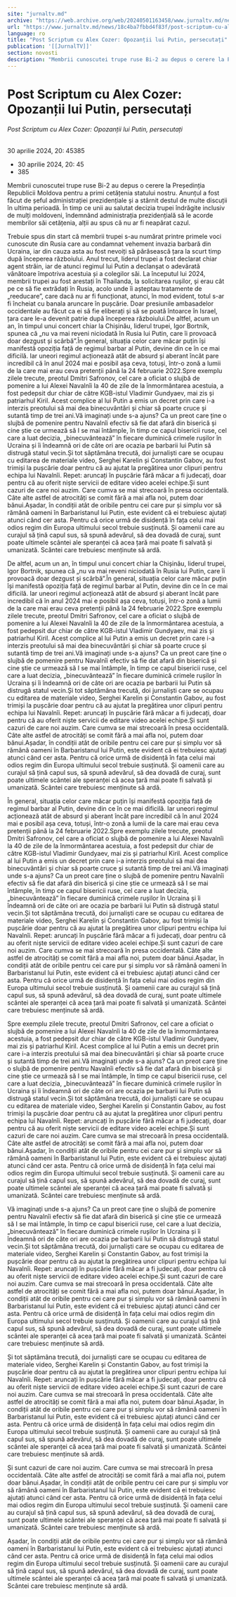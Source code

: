 ```yaml
---
site: "jurnaltv.md"
archive: "https://web.archive.org/web/20240501163458/www.jurnaltv.md/news/18c4ba7fbbd4f83f/post-scriptum-cu-alex-cozer-opozantii-lui-putin-persecutati.html"
url: "https://www.jurnaltv.md/news/18c4ba7fbbd4f83f/post-scriptum-cu-alex-cozer-opozantii-lui-putin-persecutati.html"
language: ro
title: "Post Scriptum cu Alex Cozer: Opozanții lui Putin, persecutați"
publication: '[[JurnalTV]]'
section: novosti
description: "Membrii cunoscutei trupe ruse Bi-2 au depus o cerere la Președinția Republicii Moldova pentru a primi cetățenia statului nostru. Anunțul a fost făcut de șeful administrației prezidențiale și a stârnit destul de multe discuții în ultima perioadă. În timp ce unii au salutat decizia trupei îndrăgite inclusiv de mulți moldoveni, îndemnând administrația prezidențială să le acorde membrilor săi cetățenia, alții au spus că nu ar fi neapărat cazul."
---
```


# Post Scriptum cu Alex Cozer: Opozanții lui Putin, persecutați

###### Post Scriptum cu Alex Cozer: Opozanții lui Putin, persecutați

30 aprilie 2024, 20: 45385

- 30 aprilie 2024, 20: 45
- 385

Membrii cunoscutei trupe ruse Bi-2 au depus o cerere la Președinția Republicii Moldova pentru a primi cetățenia statului nostru. Anunțul a fost făcut de șeful administrației prezidențiale și a stârnit destul de multe discuții în ultima perioadă. În timp ce unii au salutat decizia trupei îndrăgite inclusiv de mulți moldoveni, îndemnând administrația prezidențială să le acorde membrilor săi cetățenia, alții au spus că nu ar fi neapărat cazul.

Trebuie spus din start că membrii trupei s-au numărat printre primele voci cunoscute din Rusia care au condamnat vehement invazia barbară din Ucraina, iar din cauza asta au fost nevoiți să părăsească țara la scurt timp după începerea războiului. Anul trecut, liderul trupei a fost declarat chiar agent străin, iar de atunci regimul lui Putin a declanșat o adevărată vânătoare împotriva acestuia și a colegilor săi. La începutul lui 2024, membrii trupei au fost arestați în Thailanda, la solicitarea rușilor, și erau cât pe ce să fie extrădați în Rusia, acolo unde îi așteptau tratamente de „reeducare”, care dacă nu ar fi funcționat, atunci, în mod evident, totul s-ar fi încheiat cu banala aruncare în pușcărie. Doar presiunile ambasadelor occidentale au făcut ca ei să fie eliberați și să se poată întoarce în Israel, țara care le-a devenit patrie după începerea războiului.De altfel, acum un an, în timpul unui concert chiar la Chișinău, liderul trupei, Igor Bortnik, spunea că „nu va mai reveni niciodată în Rusia lui Putin, care îi provoacă doar dezgust și scârbă”.În general, situația celor care măcar puțin își manifestă opoziția față de regimul barbar al Putin, devine din ce în ce mai dificilă. Iar uneori regimul acționează atât de absurd și aberant încât pare incredibil că în anul 2024 mai e posibil așa ceva, totuși, într-o zonă a lumii de la care mai erau ceva pretenții până la 24 februarie 2022.Spre exemplu zilele trecute, preotul Dmitri Safronov, cel care a oficiat o slujbă de pomenire a lui Alexei Navalnîi la 40 de zile de la înmormântarea acestuia, a fost pedepsit dur chiar de către KGB-istul Vladimir Gundyaev, mai zis și patriarhul Kiril. Acest complice al lui Putin a emis un decret prin care i-a interzis preotului să mai dea binecuvântări și chiar să poarte cruce și sutantă timp de trei ani.Vă imaginați unde s-a ajuns? Ca un preot care ține o slujbă de pomenire pentru Navalnîi efectiv să fie dat afară din biserică și cine știe ce urmează să I se mai întâmple, în timp ce capul bisericii ruse, cel care a luat decizia, „binecuvântează” în fiecare duminică crimele rușilor în Ucraina și îi îndeamnă ori de câte ori are ocazia pe barbarii lui Putin să distrugă statul vecin.Și tot săptămâna trecută, doi jurnaliști care se ocupau cu editarea de materiale video, Serghei Karelin și Constantin Gabov, au fost trimiși la pușcărie doar pentru că au ajutat la pregătirea unor clipuri pentru echipa lui Navalnîi. Repet: aruncați în pușcărie fără măcar a fi judecați, doar pentru că au oferit niște servicii de editare video acelei echipe.Și sunt cazuri de care noi auzim. Care cumva se mai strecoară în presa occidentală. Câte alte astfel de atrocități se comit fără a mai afla noi, putem doar bănui.Așadar, în condiții atât de oribile pentru cei care pur și simplu vor să rămână oameni în Barbaristanul lui Putin, este evident că ei trebuiesc ajutați atunci când cer asta. Pentru că orice urmă de disidență în fața celui mai odios regim din Europa ultimului secol trebuie susținută. Și oamenii care au curajul să țină capul sus, să spună adevărul, să dea dovadă de curaj, sunt poate ultimele scântei ale speranței că acea țară mai poate fi salvată și umanizată. Scântei care trebuiesc menținute să ardă.

De altfel, acum un an, în timpul unui concert chiar la Chișinău, liderul trupei, Igor Bortnik, spunea că „nu va mai reveni niciodată în Rusia lui Putin, care îi provoacă doar dezgust și scârbă”.În general, situația celor care măcar puțin își manifestă opoziția față de regimul barbar al Putin, devine din ce în ce mai dificilă. Iar uneori regimul acționează atât de absurd și aberant încât pare incredibil că în anul 2024 mai e posibil așa ceva, totuși, într-o zonă a lumii de la care mai erau ceva pretenții până la 24 februarie 2022.Spre exemplu zilele trecute, preotul Dmitri Safronov, cel care a oficiat o slujbă de pomenire a lui Alexei Navalnîi la 40 de zile de la înmormântarea acestuia, a fost pedepsit dur chiar de către KGB-istul Vladimir Gundyaev, mai zis și patriarhul Kiril. Acest complice al lui Putin a emis un decret prin care i-a interzis preotului să mai dea binecuvântări și chiar să poarte cruce și sutantă timp de trei ani.Vă imaginați unde s-a ajuns? Ca un preot care ține o slujbă de pomenire pentru Navalnîi efectiv să fie dat afară din biserică și cine știe ce urmează să I se mai întâmple, în timp ce capul bisericii ruse, cel care a luat decizia, „binecuvântează” în fiecare duminică crimele rușilor în Ucraina și îi îndeamnă ori de câte ori are ocazia pe barbarii lui Putin să distrugă statul vecin.Și tot săptămâna trecută, doi jurnaliști care se ocupau cu editarea de materiale video, Serghei Karelin și Constantin Gabov, au fost trimiși la pușcărie doar pentru că au ajutat la pregătirea unor clipuri pentru echipa lui Navalnîi. Repet: aruncați în pușcărie fără măcar a fi judecați, doar pentru că au oferit niște servicii de editare video acelei echipe.Și sunt cazuri de care noi auzim. Care cumva se mai strecoară în presa occidentală. Câte alte astfel de atrocități se comit fără a mai afla noi, putem doar bănui.Așadar, în condiții atât de oribile pentru cei care pur și simplu vor să rămână oameni în Barbaristanul lui Putin, este evident că ei trebuiesc ajutați atunci când cer asta. Pentru că orice urmă de disidență în fața celui mai odios regim din Europa ultimului secol trebuie susținută. Și oamenii care au curajul să țină capul sus, să spună adevărul, să dea dovadă de curaj, sunt poate ultimele scântei ale speranței că acea țară mai poate fi salvată și umanizată. Scântei care trebuiesc menținute să ardă.

În general, situația celor care măcar puțin își manifestă opoziția față de regimul barbar al Putin, devine din ce în ce mai dificilă. Iar uneori regimul acționează atât de absurd și aberant încât pare incredibil că în anul 2024 mai e posibil așa ceva, totuși, într-o zonă a lumii de la care mai erau ceva pretenții până la 24 februarie 2022.Spre exemplu zilele trecute, preotul Dmitri Safronov, cel care a oficiat o slujbă de pomenire a lui Alexei Navalnîi la 40 de zile de la înmormântarea acestuia, a fost pedepsit dur chiar de către KGB-istul Vladimir Gundyaev, mai zis și patriarhul Kiril. Acest complice al lui Putin a emis un decret prin care i-a interzis preotului să mai dea binecuvântări și chiar să poarte cruce și sutantă timp de trei ani.Vă imaginați unde s-a ajuns? Ca un preot care ține o slujbă de pomenire pentru Navalnîi efectiv să fie dat afară din biserică și cine știe ce urmează să I se mai întâmple, în timp ce capul bisericii ruse, cel care a luat decizia, „binecuvântează” în fiecare duminică crimele rușilor în Ucraina și îi îndeamnă ori de câte ori are ocazia pe barbarii lui Putin să distrugă statul vecin.Și tot săptămâna trecută, doi jurnaliști care se ocupau cu editarea de materiale video, Serghei Karelin și Constantin Gabov, au fost trimiși la pușcărie doar pentru că au ajutat la pregătirea unor clipuri pentru echipa lui Navalnîi. Repet: aruncați în pușcărie fără măcar a fi judecați, doar pentru că au oferit niște servicii de editare video acelei echipe.Și sunt cazuri de care noi auzim. Care cumva se mai strecoară în presa occidentală. Câte alte astfel de atrocități se comit fără a mai afla noi, putem doar bănui.Așadar, în condiții atât de oribile pentru cei care pur și simplu vor să rămână oameni în Barbaristanul lui Putin, este evident că ei trebuiesc ajutați atunci când cer asta. Pentru că orice urmă de disidență în fața celui mai odios regim din Europa ultimului secol trebuie susținută. Și oamenii care au curajul să țină capul sus, să spună adevărul, să dea dovadă de curaj, sunt poate ultimele scântei ale speranței că acea țară mai poate fi salvată și umanizată. Scântei care trebuiesc menținute să ardă.

Spre exemplu zilele trecute, preotul Dmitri Safronov, cel care a oficiat o slujbă de pomenire a lui Alexei Navalnîi la 40 de zile de la înmormântarea acestuia, a fost pedepsit dur chiar de către KGB-istul Vladimir Gundyaev, mai zis și patriarhul Kiril. Acest complice al lui Putin a emis un decret prin care i-a interzis preotului să mai dea binecuvântări și chiar să poarte cruce și sutantă timp de trei ani.Vă imaginați unde s-a ajuns? Ca un preot care ține o slujbă de pomenire pentru Navalnîi efectiv să fie dat afară din biserică și cine știe ce urmează să I se mai întâmple, în timp ce capul bisericii ruse, cel care a luat decizia, „binecuvântează” în fiecare duminică crimele rușilor în Ucraina și îi îndeamnă ori de câte ori are ocazia pe barbarii lui Putin să distrugă statul vecin.Și tot săptămâna trecută, doi jurnaliști care se ocupau cu editarea de materiale video, Serghei Karelin și Constantin Gabov, au fost trimiși la pușcărie doar pentru că au ajutat la pregătirea unor clipuri pentru echipa lui Navalnîi. Repet: aruncați în pușcărie fără măcar a fi judecați, doar pentru că au oferit niște servicii de editare video acelei echipe.Și sunt cazuri de care noi auzim. Care cumva se mai strecoară în presa occidentală. Câte alte astfel de atrocități se comit fără a mai afla noi, putem doar bănui.Așadar, în condiții atât de oribile pentru cei care pur și simplu vor să rămână oameni în Barbaristanul lui Putin, este evident că ei trebuiesc ajutați atunci când cer asta. Pentru că orice urmă de disidență în fața celui mai odios regim din Europa ultimului secol trebuie susținută. Și oamenii care au curajul să țină capul sus, să spună adevărul, să dea dovadă de curaj, sunt poate ultimele scântei ale speranței că acea țară mai poate fi salvată și umanizată. Scântei care trebuiesc menținute să ardă.

Vă imaginați unde s-a ajuns? Ca un preot care ține o slujbă de pomenire pentru Navalnîi efectiv să fie dat afară din biserică și cine știe ce urmează să I se mai întâmple, în timp ce capul bisericii ruse, cel care a luat decizia, „binecuvântează” în fiecare duminică crimele rușilor în Ucraina și îi îndeamnă ori de câte ori are ocazia pe barbarii lui Putin să distrugă statul vecin.Și tot săptămâna trecută, doi jurnaliști care se ocupau cu editarea de materiale video, Serghei Karelin și Constantin Gabov, au fost trimiși la pușcărie doar pentru că au ajutat la pregătirea unor clipuri pentru echipa lui Navalnîi. Repet: aruncați în pușcărie fără măcar a fi judecați, doar pentru că au oferit niște servicii de editare video acelei echipe.Și sunt cazuri de care noi auzim. Care cumva se mai strecoară în presa occidentală. Câte alte astfel de atrocități se comit fără a mai afla noi, putem doar bănui.Așadar, în condiții atât de oribile pentru cei care pur și simplu vor să rămână oameni în Barbaristanul lui Putin, este evident că ei trebuiesc ajutați atunci când cer asta. Pentru că orice urmă de disidență în fața celui mai odios regim din Europa ultimului secol trebuie susținută. Și oamenii care au curajul să țină capul sus, să spună adevărul, să dea dovadă de curaj, sunt poate ultimele scântei ale speranței că acea țară mai poate fi salvată și umanizată. Scântei care trebuiesc menținute să ardă.

Și tot săptămâna trecută, doi jurnaliști care se ocupau cu editarea de materiale video, Serghei Karelin și Constantin Gabov, au fost trimiși la pușcărie doar pentru că au ajutat la pregătirea unor clipuri pentru echipa lui Navalnîi. Repet: aruncați în pușcărie fără măcar a fi judecați, doar pentru că au oferit niște servicii de editare video acelei echipe.Și sunt cazuri de care noi auzim. Care cumva se mai strecoară în presa occidentală. Câte alte astfel de atrocități se comit fără a mai afla noi, putem doar bănui.Așadar, în condiții atât de oribile pentru cei care pur și simplu vor să rămână oameni în Barbaristanul lui Putin, este evident că ei trebuiesc ajutați atunci când cer asta. Pentru că orice urmă de disidență în fața celui mai odios regim din Europa ultimului secol trebuie susținută. Și oamenii care au curajul să țină capul sus, să spună adevărul, să dea dovadă de curaj, sunt poate ultimele scântei ale speranței că acea țară mai poate fi salvată și umanizată. Scântei care trebuiesc menținute să ardă.

Și sunt cazuri de care noi auzim. Care cumva se mai strecoară în presa occidentală. Câte alte astfel de atrocități se comit fără a mai afla noi, putem doar bănui.Așadar, în condiții atât de oribile pentru cei care pur și simplu vor să rămână oameni în Barbaristanul lui Putin, este evident că ei trebuiesc ajutați atunci când cer asta. Pentru că orice urmă de disidență în fața celui mai odios regim din Europa ultimului secol trebuie susținută. Și oamenii care au curajul să țină capul sus, să spună adevărul, să dea dovadă de curaj, sunt poate ultimele scântei ale speranței că acea țară mai poate fi salvată și umanizată. Scântei care trebuiesc menținute să ardă.

Așadar, în condiții atât de oribile pentru cei care pur și simplu vor să rămână oameni în Barbaristanul lui Putin, este evident că ei trebuiesc ajutați atunci când cer asta. Pentru că orice urmă de disidență în fața celui mai odios regim din Europa ultimului secol trebuie susținută. Și oamenii care au curajul să țină capul sus, să spună adevărul, să dea dovadă de curaj, sunt poate ultimele scântei ale speranței că acea țară mai poate fi salvată și umanizată. Scântei care trebuiesc menținute să ardă.